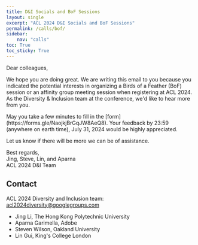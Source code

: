 ```yaml
---
title: D&I Socials and BoF Sessions
layout: single
excerpt: "ACL 2024 D&I Socials and BoF Sessions"
permalink: /calls/bof/
sidebar: 
    nav: "calls"
toc: True
toc_sticky: True
---
```


Dear colleagues,

<p>We hope you are doing great. We are writing this email to you because you indicated the potential interests in organizing a Birds of a Feather (BoF) session or an affinity group meeting session when registering at ACL 2024. As the Diversity & Inclusion team at the conference, we'd like to hear more from you.</p>
May you take a few minutes to fill in the [form](https://forms.gle/NaojkjBrGqJW8AeQ8). Your feedback by 23:59 (anywhere on earth time), July 31, 2024 would be highly appreciated.

<p>Let us know if there will be more we can be of assistance.</p>

Best regards,<br>
Jing, Steve, Lin, and Aparna<br>
ACL 2024 D&I Team

   
## Contact
ACL 2024 Diversity and Inclusion team: [acl2024diversity@googlegroups.com](mailto:acl2024diversity@googlegroups.com)
* Jing Li, The Hong Kong Polytechnic University
* Aparna Garimella, Adobe
* Steven Wilson, Oakland University
* Lin Gui, King's College London
